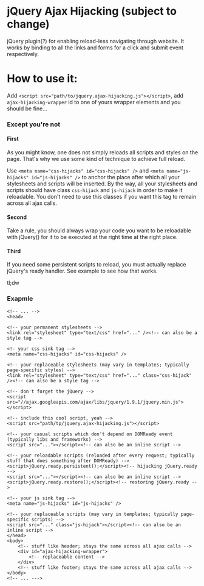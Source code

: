 # jQuery Ajax Hijacking (subject to change)
jQuery plugin(?) for enabling reload-less navigating through website.
It works by binding to all the links and forms for a click and submit event respectively.

# How to use it:
Add `<script src="path/to/jquery.ajax-hijacking.js"></script>`, add `ajax-hijacking-wrapper` id to one of yours wrapper
elements and you should be fine...

### Except you're not

#### First
As you might know, one does not simply reloads all scripts and styles on the page. That's why we use some kind of
technique to achieve full reload.

Use `<meta name="css-hijacks" id="css-hijacks" />` and `<meta name="js-hijacks" id="js-hijacks" />` to anchor the place
after which all your stylesheets and scripts will be inserted. By the way, all your stylesheets and scripts should
have class `css-hijack` and `js-hijack` in order to make it reloadable. You don't need to use this classes if you want this
tag to remain across all ajax calls.

#### Second
Take a rule, you should always wrap your code you want to be reloadable with jQuery() for it to be executed
at the right time at the right place.

#### Third
If you need some persistent scripts to reload, you must actually replace jQuery's ready handler. See example to see how
that works.

tl;dw

### Exapmle

```
<!-- ... -->
<head>

<!-- your permanent stylesheets -->
<link rel="stylesheet" type="text/css" href="..." /><!-- can also be a style tag -->

<!- your css sink tag -->
<meta name="css-hijacks" id="css-hijacks" />

<!-- your replaceable stylesheets (may vary in templates; typically page-specific styles) -->
<link rel="stylesheet" type="text/css" href="..." class="css-hijack" /><!-- can also be a style tag -->

<!-- don't forget the jQuery -->
<script src="//ajax.googleapis.com/ajax/libs/jquery/1.9.1/jquery.min.js"></script>

<!-- include this cool script, yeah -->
<script src="path/tp/jquery.ajax-hijacking.js"></script>

<!-- your casual scripts which don't depend on DOMReady event (typically libs and frameworks) -->
<script src="..."></script><!-- can also be an inline script -->

<!-- your reloadable scripts (reloaded after every request; typically stuff that does something after DOMReady) -->
<script>jQuery.ready.persistent();</script><!-- hijacking jQuery.ready -->
<script src="..."></script><!-- can also be an inline script -->
<script>jQuery.ready.restore();</script><!-- restoring jQuery.ready -->

<!-- your js sink tag -->
<meta name="js-hijacks" id="js-hijacks" />

<!-- your replaceable scripts (may vary in templates; typically page-specific scripts) -->
<script src="..." class="js-hijack"></script><!-- can also be an inline script -->
</head>
<body>
	<!-- stuff like header; stays the same across all ajax calls -->
	<div id="ajax-hijacking-wrapper">
		<!-- replaceable content -->
	</div>
	<!-- stuff like footer; stays the same across all ajax calls -->
</body>
<!-- ... --->
```

